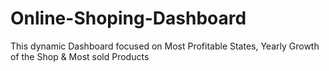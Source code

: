 # Online-Shoping-Dashboard

This dynamic Dashboard focused on Most Profitable States, Yearly Growth of the Shop & Most sold Products
